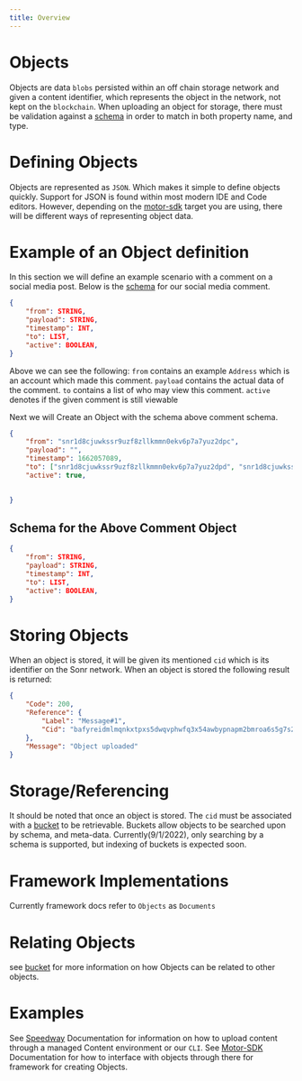```yaml
---
title: Overview
---
```


# Objects
Objects are data `blobs` persisted within an off chain storage network and given a content identifier, which represents the object in the network, not kept on the `blockchain`. When uploading an object for storage, there must be validation against a [schema](./schemas.md) in order to match in both property name, and type. 

# Defining Objects
Objects are represented as `JSON`. Which makes it simple to define objects quickly. Support for JSON is found within most modern IDE and Code editors. However, depending on the [motor-sdk]() target you are using, there will be different ways of representing object data.


# Example of an Object definition
In this section we will define an example scenario with a comment on a social media post. Below is the [schema](schemas.md) for our social media comment.
```json
{
    "from": STRING,
    "payload": STRING,
    "timestamp": INT,
    "to": LIST,
    "active": BOOLEAN,
}
```
Above we can see the following:
`from` contains an example `Address` which is an account which made this comment.
`payload` contains the actual data of the comment.
`to` contains a list of who may view this comment.
`active` denotes if the given comment is still viewable

Next we will Create an Object with the schema above comment schema.
```json
{
    "from": "snr1d8cjuwkssr9uzf8zllkmmn0ekv6p7a7yuz2dpc",
    "payload": "",
    "timestamp": 1662057089,
    "to": ["snr1d8cjuwkssr9uzf8zllkmmn0ekv6p7a7yuz2dpd", "snr1d8cjuwkssr9uzf8zllkmmn0ekv6p7a7yuz2dpd"],
    "active": true,
	

}
```
## Schema for the Above Comment Object
```json
{
    "from": STRING,
    "payload": STRING,
    "timestamp": INT,
    "to": LIST,
    "active": BOOLEAN,
}
```

# Storing Objects
When an object is stored, it will be given its mentioned `cid` which is its identifier on the Sonr network. When an object is stored the following result is returned:
```json
{
	"Code": 200,
	"Reference": {
		"Label": "Message#1",
		"Cid": "bafyreidmlmqnkxtpxs5dwqvphwfq3x54awbypnapm2bmroa6s5g7s2ejt4"
	},
	"Message": "Object uploaded"
}
```
# Storage/Referencing
 It should be noted that once an object is stored. The `cid` must be associated with a [bucket](./buckets.md) to be retrievable. Buckets allow objects to be searched upon by schema, and meta-data. Currently(9/1/2022), only searching by a schema is supported, but indexing of buckets is expected soon.

 # Framework Implementations
 Currently framework docs refer to `Objects` as `Documents`

 # Relating Objects
 see [bucket](./buckets.md) for more information on how Objects can be related to other objects.
 # Examples
See [Speedway]() Documentation for information on how to upload content through a managed Content environment or our `CLI`. 
See [Motor-SDK](../../motor-sdk/overview.md) Documentation for how to interface with objects through there for framework for creating Objects.